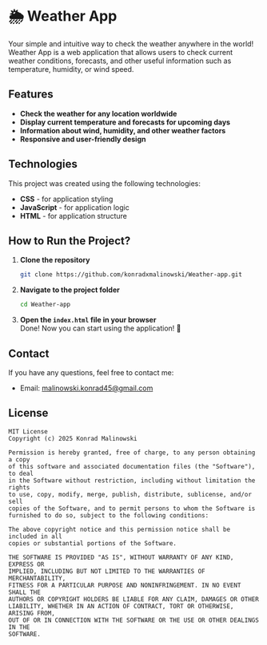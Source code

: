 # 🌦️ Weather App

Your simple and intuitive way to check the weather anywhere in the world! Weather App is a web application that allows users to check current weather conditions, forecasts, and other useful information such as temperature, humidity, or wind speed.

## Features

- **Check the weather for any location worldwide**  
- **Display current temperature and forecasts for upcoming days**  
- **Information about wind, humidity, and other weather factors**  
- **Responsive and user-friendly design**

## Technologies

This project was created using the following technologies:

- **CSS** - for application styling  
- **JavaScript** - for application logic  
- **HTML** - for application structure  

## How to Run the Project?

1. **Clone the repository**  
   ```bash
   git clone https://github.com/konradxmalinowski/Weather-app.git
   ```
2. **Navigate to the project folder**  
   ```bash
   cd Weather-app
   ```
3. **Open the `index.html` file in your browser**  
   Done! Now you can start using the application! 🎉  

## Contact

If you have any questions, feel free to contact me:

- Email: [malinowski.konrad45@gmail.com](malinowski.konrad45@gmail.com)  

## License
```
MIT License
Copyright (c) 2025 Konrad Malinowski

Permission is hereby granted, free of charge, to any person obtaining a copy
of this software and associated documentation files (the "Software"), to deal
in the Software without restriction, including without limitation the rights
to use, copy, modify, merge, publish, distribute, sublicense, and/or sell
copies of the Software, and to permit persons to whom the Software is
furnished to do so, subject to the following conditions:

The above copyright notice and this permission notice shall be included in all
copies or substantial portions of the Software.

THE SOFTWARE IS PROVIDED "AS IS", WITHOUT WARRANTY OF ANY KIND, EXPRESS OR
IMPLIED, INCLUDING BUT NOT LIMITED TO THE WARRANTIES OF MERCHANTABILITY,
FITNESS FOR A PARTICULAR PURPOSE AND NONINFRINGEMENT. IN NO EVENT SHALL THE
AUTHORS OR COPYRIGHT HOLDERS BE LIABLE FOR ANY CLAIM, DAMAGES OR OTHER
LIABILITY, WHETHER IN AN ACTION OF CONTRACT, TORT OR OTHERWISE, ARISING FROM,
OUT OF OR IN CONNECTION WITH THE SOFTWARE OR THE USE OR OTHER DEALINGS IN THE
SOFTWARE.
```
